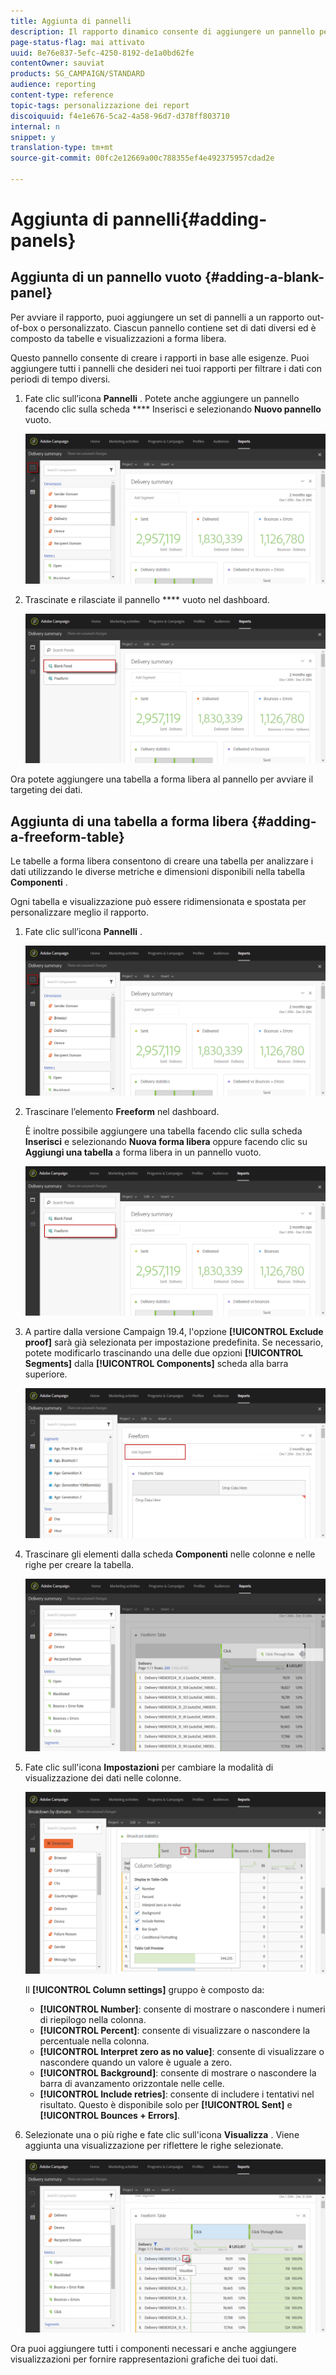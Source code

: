 ```yaml
---
title: Aggiunta di pannelli
description: Il rapporto dinamico consente di aggiungere un pannello per filtrare meglio i dati in base al periodo di tempo scelto.
page-status-flag: mai attivato
uuid: 8e76e837-5efc-4250-8192-de1a0bd62fe
contentOwner: sauviat
products: SG_CAMPAIGN/STANDARD
audience: reporting
content-type: reference
topic-tags: personalizzazione dei report
discoiquuid: f4e1e676-5ca2-4a58-96d7-d378ff803710
internal: n
snippet: y
translation-type: tm+mt
source-git-commit: 00fc2e12669a00c788355ef4e492375957cdad2e

---
```



# Aggiunta di pannelli{#adding-panels}

## Aggiunta di un pannello vuoto {#adding-a-blank-panel}

Per avviare il rapporto, puoi aggiungere un set di pannelli a un rapporto out-of-box o personalizzato. Ciascun pannello contiene set di dati diversi ed è composto da tabelle e visualizzazioni a forma libera.

Questo pannello consente di creare i rapporti in base alle esigenze. Puoi aggiungere tutti i pannelli che desideri nei tuoi rapporti per filtrare i dati con periodi di tempo diversi.

1. Fate clic sull’icona **Pannelli** . Potete anche aggiungere un pannello facendo clic sulla scheda **** Inserisci e selezionando **Nuovo pannello** vuoto.

   ![](assets/dynamic_report_panel_1.png)

1. Trascinate e rilasciate il pannello **** vuoto nel dashboard.

   ![](assets/dynamic_report_panel.png)

Ora potete aggiungere una tabella a forma libera al pannello per avviare il targeting dei dati.

## Aggiunta di una tabella a forma libera {#adding-a-freeform-table}

Le tabelle a forma libera consentono di creare una tabella per analizzare i dati utilizzando le diverse metriche e dimensioni disponibili nella tabella **Componenti** .

Ogni tabella e visualizzazione può essere ridimensionata e spostata per personalizzare meglio il rapporto.

1. Fate clic sull’icona **Pannelli** .

   ![](assets/dynamic_report_panel_1.png)

1. Trascinare l’elemento **Freeform** nel dashboard.

   È inoltre possibile aggiungere una tabella facendo clic sulla scheda **Inserisci** e selezionando **Nuova forma libera** oppure facendo clic su **Aggiungi una tabella** a forma libera in un pannello vuoto.

   ![](assets/dynamic_report_panel_2.png)

1. A partire dalla versione Campaign 19.4, l'opzione **[!UICONTROL Exclude proof]** sarà già selezionata per impostazione predefinita. Se necessario, potete modificarlo trascinando una delle due opzioni **[!UICONTROL Segments]** dalla **[!UICONTROL Components]** scheda alla barra superiore.

   ![](assets/dynamic_report_panel_3.png)

1. Trascinare gli elementi dalla scheda **Componenti** nelle colonne e nelle righe per creare la tabella.

   ![](assets/dynamic_report_freeform_3.png)

1. Fate clic sull'icona **Impostazioni** per cambiare la modalità di visualizzazione dei dati nelle colonne.

   ![](assets/dynamic_report_freeform_4.png)

   Il **[!UICONTROL Column settings]** gruppo è composto da:

   * **[!UICONTROL Number]**: consente di mostrare o nascondere i numeri di riepilogo nella colonna.
   * **[!UICONTROL Percent]**: consente di visualizzare o nascondere la percentuale nella colonna.
   * **[!UICONTROL Interpret zero as no value]**: consente di visualizzare o nascondere quando un valore è uguale a zero.
   * **[!UICONTROL Background]**: consente di mostrare o nascondere la barra di avanzamento orizzontale nelle celle.
   * **[!UICONTROL Include retries]**: consente di includere i tentativi nel risultato. Questo è disponibile solo per **[!UICONTROL Sent]** e **[!UICONTROL Bounces + Errors]**.

1. Selezionate una o più righe e fate clic sull'icona **Visualizza** . Viene aggiunta una visualizzazione per riflettere le righe selezionate.

   ![](assets/dynamic_report_freeform_5.png)

Ora puoi aggiungere tutti i componenti necessari e anche aggiungere visualizzazioni per fornire rappresentazioni grafiche dei tuoi dati.
